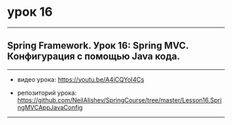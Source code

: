 # урок 16

---

## Spring Framework. Урок 16: Spring MVC. Конфигурация с помощью Java кода.

---

* видео урока:   https://youtu.be/A4iCQYoI4Cs

* репозиторий урока:   https://github.com/NeilAlishev/SpringCourse/tree/master/Lesson16.SpringMVCAppJavaConfig

---

